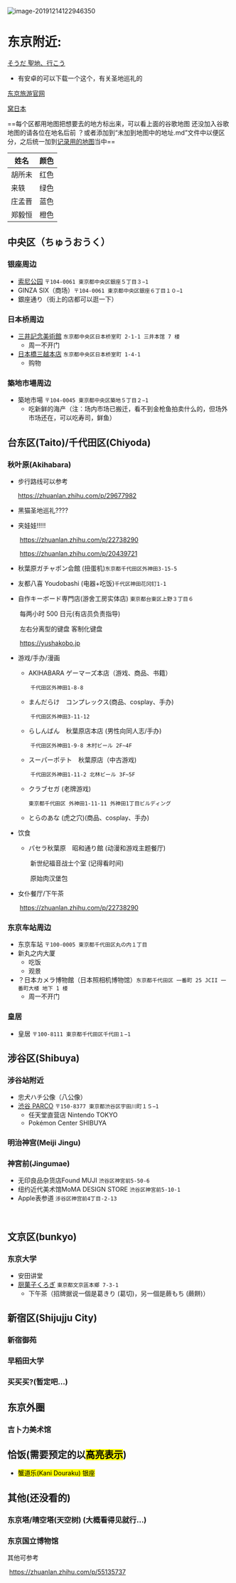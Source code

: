 
![image-20191214122946350](https://tva1.sinaimg.cn/large/006tNbRwly1g9w53a65pwj30xe0nikjl.jpg)

# 东京附近:
[そうだ 聖地、行こう](https://play.google.com/store/apps/details?id=com.goodclues.ssi&hl=ja)
* 有安卓的可以下载一个这个，有关圣地巡礼的

[东京旅游官网](https://www.gotokyo.org/cn/index.html)

[窝日本](https://wow-japan.com/)

==每个区都用地图把想要去的地方标出来，可以看上面的谷歌地图
还没加入谷歌地图的请各位在地名后前 ？或者添加到“未加到地图中的地址.md”文件中以便区分，之后统一加到[记录用的地图](https://drive.google.com/open?id=1dLZIDPDTCEggfbseCkc7ACiNJ22XU7Aw&usp=sharing)当中==

|姓名|颜色|
|-|-|
|胡所未|红色|
|来轶|绿色|
|庄孟晋|蓝色|
|郑毅恒|橙色|

## 中央区（ちゅうおうく）

### 银座周边
* [索尼公园](https://www.ginzasonypark.jp/e/) `〒104-0061 東京都中央区銀座５丁目３−1`
* GINZA SIX（商场）`〒104-0061 東京都中央区銀座６丁目１０−1`
* 銀座通り（街上的店都可以逛一下）

### 日本桥周边
* [三井記念美術館](http://www.mitsui-museum.jp/) `东京都中央区日本桥室町 2-1-1 三井本馆 7 楼`
    * 周一不开门
* [日本橋三越本店](https://www.mitsukoshi.mistore.jp/nihombashi.html) `东京都中央区日本桥室町 1-4-1`
    * 购物
### 築地市場周边
* 築地市場 `〒104-0045 東京都中央区築地５丁目２−1`
    * 吃新鲜的海产（注：场内市场已搬迁，看不到金枪鱼拍卖什么的，但场外市场还在，可以吃寿司，鲜鱼）

## 台东区(Taito)/千代田区(Chiyoda)

### 秋叶原(Akihabara)

* 步行路线可以参考

    https://zhuanlan.zhihu.com/p/29677982

- 黑猫圣地巡礼????

- 夹娃娃!!!!!

    ​	https://zhuanlan.zhihu.com/p/22738290

    ​	https://zhuanlan.zhihu.com/p/20439721

- 秋葉原ガチャポン会館 (扭蛋机)`东京都千代田区外神田3-15-5`	

- 友都八喜 Youdobashi (电器+吃饭)`千代区神田花冈钉1-1`

- 自作キーボード専門店(游舍工房实体店) `東京都台東区上野３丁目６`

    ​	每两小时 500 日元(有店员负责指导)

    ​	左右分离型的键盘 客制化键盘

    ​	https://yushakobo.jp

- 游戏/手办/漫画

    - AKIHABARA ゲーマーズ本店（游戏、商品、书籍）

        ​	`千代田区外神田1-8-8`

    - まんだらけ　コンプレックス(商品、cosplay、手办)

        ​	`千代田区外神田3-11-12`

    - らしんばん　秋葉原店本店 (男性向同人志/手办)

        ​	`千代田区外神田1-9-8 木村ビール 2F~4F`

    - スーパーポテト　秋葉原店（中古游戏)

        ​	`千代田区外神田1-11-2 北林ビール 3F~5F`

    - クラブセガ (老牌游戏)

        ​	`東京都千代田区 外神田1-11-11 外神田1丁目ビルディング`

    * とらのあな (虎之穴)(商品、cosplay、手办)

- 饮食

    - パセラ秋葉原　昭和通り館 (动漫和游戏主题餐厅)

        ​	新世纪福音战士个室 (记得看时间)

        ​	原始肉汉堡包

- 女仆餐厅/下午茶

    ​	https://zhuanlan.zhihu.com/p/22738290

###      东京车站周边
* 东京车站 `〒100-0005 東京都千代田区丸の内１丁目`
* 新丸之内大厦
    * 吃饭
    * 观景
* ？日本カメラ博物館（日本照相机博物馆）`东京都千代田区 一番町 25 JCII 一番町大楼 地下 1 楼`
    * 周一不开门
###     皇居
* 皇居 `〒100-8111 東京都千代田区千代田１−1`






## 涉谷区(Shibuya)

### 		涉谷站附近
* 忠犬ハチ公像（八公像）
* [渋谷 PARCO](shibuya.parco.jp) `〒150-8377 東京都渋谷区宇田川町１５−1`
    * 任天堂直营店 Nintendo TOKYO
    * Pokémon Center SHIBUYA

### 		明治神宫(Meiji Jingu)

### 		神宮前(Jingumae)

* 无印良品杂货店Found MUJI `渋谷区神宮前5-50-6`
* 纽约近代美术馆MoMA DESIGN STORE  `渋谷区神宮前5-10-1`
* Apple表参道 `涉谷区神宫前4丁目-2-13`

​			

## 文京区(bunkyo)

### 		东京大学
* 安田讲堂
* [厨菓子くろぎ](http://www.wagashi-kurogi.co.jp/) `東京都文京區本鄉 7-3-1`
    * 下午茶（招牌据说一個是葛きり (葛切)，另一個是蕨もち (蕨餅)）


## 新宿区(Shijujju City)
###         新宿御苑

### 		早稻田大学

### 		买买买?(暂定吧...)

## 东京外圈

### 	吉卜力美术馆


## 		恰饭(需要预定的以<mark>高亮表示</mark>)

* <mark>蟹道乐(Kani Douraku) 银座</mark>



## 其他(还没看的)

### 	东京塔/晴空塔(天空树) (大概看得见就行...)

### 	东京国立博物馆


其他可参考

​	https://zhuanlan.zhihu.com/p/55135737

